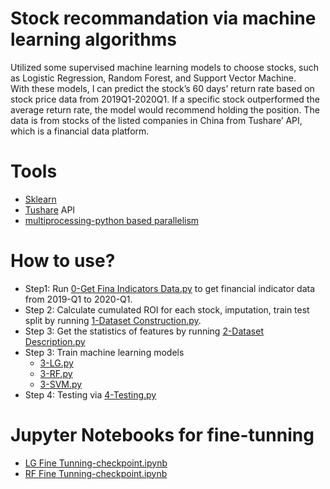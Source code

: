 # Stock recommandation via machine learning algorithms
Utilized some supervised machine learning models to choose stocks, such as Logistic Regression, Random Forest, and Support Vector Machine.  
With these models, I can predict the stock’s 60 days’ return rate based on stock price data from 2019Q1-2020Q1. If a specific stock outperformed the average return rate, the model would recommend holding the position. The data is from stocks of the listed companies in China from Tushare’ API, which is a financial data platform.
# Tools
- [Sklearn](https://scikit-learn.org/stable/)
- [Tushare](https://tushare.pro/) API
- [multiprocessing-python based parallelism](https://docs.python.org/3/library/multiprocessing.html)
# How to use?
- Step1: Run [0-Get Fina Indicators Data.py](https://github.com/WideSu/Stock-recommandation-via-machine-learning-algorithms/blob/main/0-Get%20Fina%20Indicators%20Data.py) to get financial indicator data from 2019-Q1 to 2020-Q1.
- Step 2: Calculate cumulated ROI for each stock, imputation, train test split by running [1-Dataset Construction.py](https://github.com/WideSu/Stock-recommandation-via-machine-learning-algorithms/blob/main/1-Dataset%20Construction.py).
- Step 3: Get the statistics of features by running [2-Dataset Description.py](https://github.com/WideSu/Stock-recommandation-via-machine-learning-algorithms/blob/main/2-Dataset%20Description.py)
- Step 3: Train machine learning models
  - [3-LG.py](https://github.com/WideSu/Stock-recommandation-via-machine-learning-algorithms/blob/main/3-LG.py)
  - [3-RF.py](https://github.com/WideSu/Stock-recommandation-via-machine-learning-algorithms/blob/main/3-RF.py)
  - [3-SVM.py](https://github.com/WideSu/Stock-recommandation-via-machine-learning-algorithms/blob/main/3-SVM.py)
- Step 4: Testing via [4-Testing.py](https://github.com/WideSu/Stock-recommandation-via-machine-learning-algorithms/blob/main/4-Testing.py)
# Jupyter Notebooks for fine-tunning
- [LG Fine Tunning-checkpoint.ipynb](https://github.com/WideSu/Stock-recommandation-via-machine-learning-algorithms/blob/main/LG%20Fine%20Tunning-checkpoint.ipynb)
- [RF Fine Tunning-checkpoint.ipynb](https://github.com/WideSu/Stock-recommandation-via-machine-learning-algorithms/blob/main/RF-checkpoint.ipynb)

